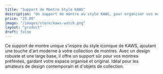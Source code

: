 ```yaml
---
title: "Support de Montre Style KAWS"
description: "Un support de montre au style KAWS, pour organiser vos montres avec une touche artistique."
price: "25.00"
image: "/images/store/kaws-watch.png"
layout: "product"
draft: false
---
```

Ce support de montre unique s'inspire du style iconique de KAWS, ajoutant une touche d'art moderne à votre collection de montres. Avec un design robuste et une large base, il offre un support sûr pour vos montres préférées, gardant votre espace organisé et original. Idéal pour les amateurs de design contemporain et d'objets de collection.
